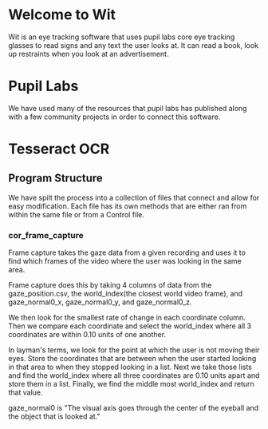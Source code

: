 # Welcome to Wit
Wit is an eye tracking software that uses pupil labs core eye tracking glasses to read signs and any text the user looks at. It can read a book, look up restraints when you look at an advertisement.


# Pupil Labs
We have used many of the resources that pupil labs has published along with a few community projects in order to connect this software.

# Tesseract OCR


## Program Structure
We have spilt the process into a collection of files that connect and allow for easy modification. Each file has its own methods that are either ran from within the same file or from a Control file.

### cor_frame_capture
Frame capture takes the gaze data from a given recording and uses it to find which frames of the video where the user was looking in the same area. 

Frame capture does this by taking 4 columns of data from the gaze_position.csv, the world_index(the closest world video frame), and gaze_normal0_x, gaze_normal0_y, and gaze_normal0_z.


We then look for the smallest rate of change in each coordinate column. Then we compare each coordinate and select the world_index where all 3 coordinates are within 
0.10 units of one another. 


In layman's terms, we look for the point at which the user is not moving their eyes.
Store the coordinates that are between when the user started looking in that area to when they stopped looking in a list.
Next we take those lists and find the world_index where all three coordinates are 0.10 units apart and store them in a list.
Finally, we find the middle most world_index and return that value.

gaze_normal0 is "The visual axis goes through the center of the eyeball and the object that is looked at."



##
